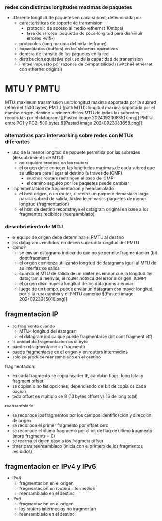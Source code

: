 ### redes con distintas longitudes maximas de paquetes
- diferente longitud de paquetes en cada subred, determinada por:
	- caracteristicas de soporte de transmision
		- protocolo de acceso al medio (ethernet 10mbps)
		- tasa de errores (paquetes de poca longitud para disminuir errores -wifi-)
	- protocolos (long maxima definida de frame)
	- capacidades (buffers) en los sistemas operativos
	- demora de transito de los paquetes en la red
	- distribucion equitativa del uso de la capacidad de transmision
	- limites impuesto por razones de compatibilidad (switched ethernet con ethernet original)

# MTU Y PMTU
MTU: maximum transmission unit: longitud maxima soportada por la subred (ethernet 1500 bytes)
PMTU (path MTU): longitud maxima soportada por el camino origen-destino = minimo de los MTU de todas las subredes recorridas por el datagram
![[Pasted image 20240923083517.png]]
PMTU entre PC1 y PC2: 500 bytes
![[Pasted image 20240923083658.png]]


### alternativas para interworking sobre redes con MTUs diferentes
- uso de la menor longitud de paquete permitida por las subredes (descubrimiento de MTU)
	- no requiere proceso en los routers
	- el origen debe conocer las longitudes maximas de cada subred que se utilizara para llegar al destino (a traves de ICMP)
		- muchos routers restringen el paso de ICMP
		- el camino seguido por los paquetes puede cambiar
- implementacion de fragmentacion y reensamblado
	- el host origen, o un router, al recibir un paquete demasiado largo para la subred de salida, lo divide en varios paquetes de menor longitud (fragmentacion)
	- el host de destino reconstruye el datagram original en base a los fragmentos recibidos (reensamblado)

### descubrimiento de MTU
- el equipo de origen debe determinar el PMTU al destino
- los datagrams emitidos, no deben superar la longitud del PMTU
- como?
	- se envian datagrams indicando que no se permite fragmentacion (bit dont fragment)
	- el origen comienza utilizando longitud de datagrams igual al MTU de su interfaz de salida
	- cuando el MTU de salida de un router es emnor que la longitud del datagram a reenviar, el router notifica del error al origen (ICMP)
	- el origen disminuye la longitud de los datagrams a enviar
	- luego de un tiempo, puede enviar un datagram con mayor longitud, por si la ruta cambio y el PMTU aumento
![[Pasted image 20240923085016.png]]


## fragmentacion IP
- se fragmenta cuando
	- MTU< longitud del datagram
	- el datagram indica que puede fragmentarse (bit dont fragment off)
- la unidad de fragmentacion es el byte
- puede refragmentarse un fragmento
- puede fragmentarse en el origen y en routers intermedios
- solo se produce reensamblado en el destino

fragmentacion: 
- en cada fragmento se copia header IP, cambian flags, long total y fragment offset
- se copian o no las opciones, dependiendo del bit de copia de cada opcion
- todo offset es multiplo de 8 (13 bytes offset vs 16 de long total)

reensamblado:
- se reconoce los fragmentos por los campos identificacion y direccion de origen
- se reconoce el primer fragmento por offset cero
- se reconoce el ultimo fragmento por el bit de flag de ultimo fragmento (more fragments = 0)
- se rearma el dg en base a los fragment offset
- timer para reensamblado (inicia con el primero de los fragmentos recibidos)

## fragmentacion en IPv4 y IPv6
- IPv4
	- fragmentacion en el origen
	- fragmentacion en routers intermedios
	- reensamblado en el destino
- IPv6
	- fragmentacion en el origen
	- los routers intermedios no fragmentan
	- reensamblado en el destino
